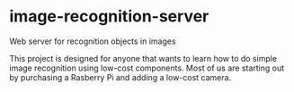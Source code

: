 # image-recognition-server
Web server for recognition objects in images

This project is designed for anyone that wants to learn how to do simple image recognition using low-cost components.  Most of us are starting out by purchasing a Rasberry Pi and adding a low-cost camera.

